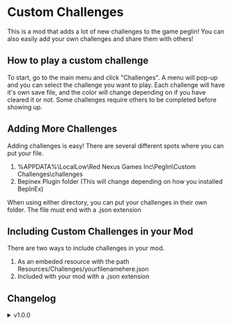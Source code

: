 # Custom Challenges
This is a mod that adds a lot of new challenges to the game peglin! You can also easily add your own challenges and share them with others!

## How to play a custom challenge
To start, go to the main menu and click "Challenges". A menu will pop-up and you can select the challenge you want to play. Each challenge will have it's own save file, and the color will change depending on if you have cleared it or not. Some challenges require others to be completed before showing up.

## Adding More Challenges
Adding challenges is easy! There are several different spots where you can put your file. 
1) %APPDATA%\LocalLow\Red Nexus Games Inc\Peglin\Custom Challenges\challenges
2) Bepinex Plugin folder (This will change depending on how you installed BepInEx)

When using either directory, you can put your challenges in their own folder. The file must end with a .json extension

## Including Custom Challenges in your Mod
There are two ways to include challenges in your mod.

1) As an embeded resource with the path Resources/Challenges/yourfilenamehere.json
2) Included with your mod with a .json extension

## Changelog
<details>
  <summary> v1.0.0 </summary>

* Initial Commit
</details>

